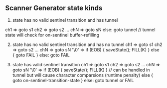 Scanner Generator state kinds
-----------------------------

1) state has no valid sentinel transition and has tunnel

ch1 => goto s1
ch2 => goto s2
...
chN => goto sN
else:
    goto tunnel // tunnel state will check for on-sentinel buffer-refilling

2) state has no valid sentinel transition and has no tunnel
ch1 => goto s1
ch2 => goto s2
...
chN => goto sN
'\0' => if (EOB) { saveState(); FILL(K) } else { goto FAIL }
else:
    goto FAIL

3) state has valid sentinel transition
ch1 => goto s1
ch2 => goto s2
...
chN => goto sN
'\0' => 
    if (EOB) { saveState(); FILL(K) } 
        // can be handled in tunnel but will cause character comparsions (runtime penalty)
    else { goto on-sentinel-transition-state }
else:
    goto tunnel or FAIL
